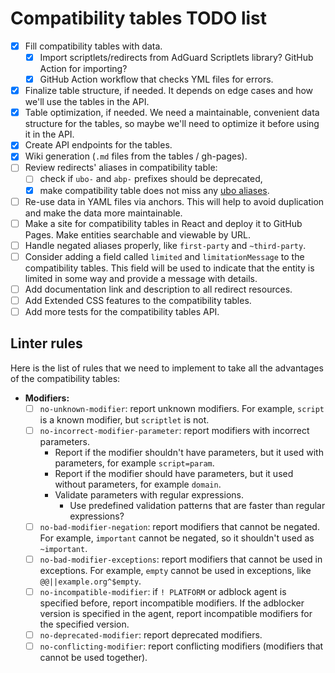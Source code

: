 # Compatibility tables TODO list

- [x] Fill compatibility tables with data.
    - [x] Import scriptlets/redirects from AdGuard Scriptlets library? GitHub Action for importing?
    - [x] GitHub Action workflow that checks YML files for errors.
- [x] Finalize table structure, if needed. It depends on edge cases and how we'll use the tables in the API.
- [x] Table optimization, if needed. We need a maintainable, convenient data structure for the tables, so maybe we'll
      need to optimize it before using it in the API.
- [x] Create API endpoints for the tables.
- [x] Wiki generation (`.md` files from the tables / gh-pages).
- [ ] Review redirects' aliases in compatibility table:
    - [ ] check if `ubo-` and `abp-` prefixes should be deprecated,
    <!-- markdownlint-disable MD013 -->
    - [x] make compatibility table does not miss any [ubo aliases](https://raw.githubusercontent.com/gorhill/uBlock/master/src/js/redirect-resources.js).
    <!-- markdownlint-enable MD013 -->
- [ ] Re-use data in YAML files via anchors. This will help to avoid duplication and make the data more maintainable.
- [ ] Make a site for compatibility tables in React and deploy it to GitHub Pages.
      Make entities searchable and viewable by URL.
- [ ] Handle negated aliases properly, like `first-party` and `~third-party`.
- [ ] Consider adding a field called `limited` and `limitationMessage` to the compatibility tables.
      This field will be used to indicate that the entity is limited in some way and provide a message with details.
- [ ] Add documentation link and description to all redirect resources.
- [ ] Add Extended CSS features to the compatibility tables.
- [ ] Add more tests for the compatibility tables API.

## Linter rules

Here is the list of rules that we need to implement to take all the advantages of the compatibility tables:

- **Modifiers:**
    - [ ] `no-unknown-modifier`: report unknown modifiers.
      For example, `script` is a known modifier, but `scriptlet` is not.
    - [ ] `no-incorrect-modifier-parameter`: report modifiers with incorrect parameters.
        - Report if the modifier shouldn't have parameters, but it used with parameters, for example `script=param`.
        - Report if the modifier should have parameters, but it used without parameters, for example `domain`.
        - Validate parameters with regular expressions.
            - Use predefined validation patterns that are faster than regular expressions?
    - [ ] `no-bad-modifier-negation`: report modifiers that cannot be negated.
      For example, `important` cannot be negated, so it shouldn't used as `~important`.
    - [ ] `no-bad-modifier-exceptions`: report modifiers that cannot be used in exceptions.
      For example, `empty` cannot be used in exceptions, like `@@||example.org^$empty`.
    - [ ] `no-incompatible-modifier`: if `! PLATFORM` or adblock agent is specified before,
      report incompatible modifiers. If the adblocker version is specified in the agent,
      report incompatible modifiers for the specified version.
    - [ ] `no-deprecated-modifier`: report deprecated modifiers.
    - [ ] `no-conflicting-modifier`: report conflicting modifiers (modifiers that cannot be used together).
